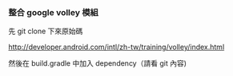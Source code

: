### 整合 google volley 模組

先 git clone 下來原始碼

http://developer.android.com/intl/zh-tw/training/volley/index.html

然後在 build.gradle 中加入 dependency（請看 git 內容)


